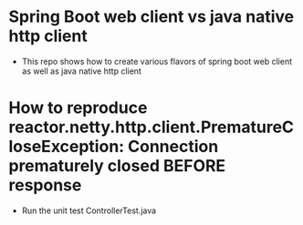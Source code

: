 # Spring Boot web client vs java native http client

* This repo shows how to create various flavors of spring boot web client as well as java native http client

# How to reproduce reactor.netty.http.client.PrematureCloseException: Connection prematurely closed BEFORE response

* Run the unit test ControllerTest.java